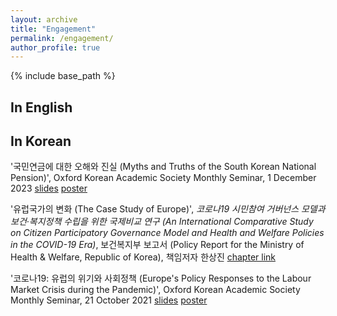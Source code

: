 ```yaml
---
layout: archive
title: "Engagement"
permalink: /engagement/
author_profile: true
---
```


{% include base_path %}

## In English


## In Korean
'국민연금에 대한 오해와 진실 (Myths and Truths of the South Korean National Pension)', Oxford Korean Academic Society Monthly Seminar, 1 December 2023 [slides](../files/OKAS_2023.pdf) [poster](../images/OKAS_2023.png)

'유럽국가의 변화 (The Case Study of Europe)', *코로나19 시민참여 거버넌스 모델과 보건‧복지정책 수립을 위한 국제비교 연구 (An International Comparative Study on Citizen Participatory Governance Model and Health and Welfare Policies in the COVID-19 Era)*, 보건복지부 보고서 (Policy Report for the Ministry of Health & Welfare, Republic of Korea), 책임저자 한상진 [chapter link](../files/report_joongmin.pdf)

'코로나19: 유럽의 위기와 사회정책 (Europe's Policy Responses to the Labour Market Crisis during the Pandemic)', Oxford Korean Academic Society Monthly Seminar, 21 October 2021 [slides](../files/OKAS_2023.pdf) [poster](../images/OKAS_2023.png)
